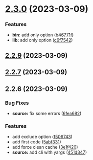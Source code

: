 

# [2.3.0](https://github.com/euberdeveloper/svecchiator/compare/2.2.9...2.3.0) (2023-03-09)


### Features

* **bin:** add only option ([b46771f](https://github.com/euberdeveloper/svecchiator/commit/b46771f0239acf42d869533230ee8f4deda8e01a))
* **lib:** add only option ([c6f7542](https://github.com/euberdeveloper/svecchiator/commit/c6f7542ff6f65f63cae60e5fcb9267dac5ad03ad))

## [2.2.9](https://github.com/euberdeveloper/svecchiator/compare/2.2.7...2.2.9) (2023-03-09)

## [2.2.7](https://github.com/euberdeveloper/svecchiator/compare/2.2.6...2.2.7) (2023-03-09)

## 2.2.6 (2023-03-09)


### Bug Fixes

* **source:** fix some errors ([6fea682](https://github.com/euberdeveloper/svecchiator/commit/6fea682125be9ee5461fba2aee800b2167892f40))


### Features

* add exclude option ([f506743](https://github.com/euberdeveloper/svecchiator/commit/f50674379632fa7003186f7ef2e1bf55380d80c9))
* add first code ([5abf331](https://github.com/euberdeveloper/svecchiator/commit/5abf33190592bac630ed7c891ecaaaf7bd40980e))
* add force clean cache ([3e1f420](https://github.com/euberdeveloper/svecchiator/commit/3e1f4209005c5a1d24e5b79f52fef483077b85a1))
* **source:** add cli with yargs ([451d347](https://github.com/euberdeveloper/svecchiator/commit/451d347cc3ffa2a5605cdff8a889af2b7fa69105))